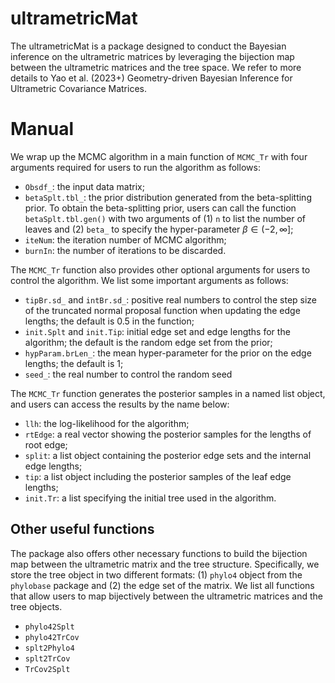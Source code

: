 # ultrametricMat
The ultrametricMat is a package designed to conduct the Bayesian inference on the ultrametric matrices by leveraging the bijection map between the ultrametric matrices and the tree space. We refer to more details to  Yao et al. (2023+) Geometry-driven Bayesian Inference for Ultrametric Covariance Matrices.

# Manual
We wrap up the MCMC algorithm in a main function of `MCMC_Tr` with four arguments required for users to run the algorithm as follows:
* `Obsdf_`: the input data matrix;
* `betaSplt.tbl_`: the prior distribution generated from the beta-splitting prior. To obtain the beta-splitting prior, users can call the function `betaSplt.tbl.gen()` with two arguments of (1) `n` to list the number of leaves and (2) `beta_` to specify the hyper-parameter $\beta\in (-2,\infty]$;
* `iteNum`: the iteration number of MCMC algorithm;
* `burnIn`: the number of iterations to be discarded.

The `MCMC_Tr` function also provides other optional arguments for users to control the algorithm. We list some important arguments as follows:
* `tipBr.sd_` and `intBr.sd_`: positive real numbers to control the step size of the truncated normal proposal function when updating the edge lengths; the default is $0.5$ in the function;
* `init.Splt` and `init.Tip`: initial edge set and edge lengths for the algorithm; the default is the random edge set from the prior;
* `hypParam.brLen_`: the mean hyper-parameter for the prior on the edge lengths; the default is 1;
* `seed_`: the real number to control the random seed
  
The `MCMC_Tr` function generates the posterior samples in a named list object, and users can access the results by the name below:
* `llh`: the log-likelihood for the algorithm;
* `rtEdge`: a real vector showing the posterior samples for the lengths of root edge;
* `split`: a list object containing the posterior edge sets and the internal edge lengths;
* `tip`: a list object including the posterior samples of the leaf edge lengths;
* `init.Tr`: a list specifying the initial tree used in the algorithm.

## Other useful functions
The package also offers other necessary functions to build the bijection map between the ultrametric matrix and the tree structure. Specifically, we store the tree object in two different formats: (1) `phylo4` object from the `phylobase` package and (2) the edge set of the matrix. We list all functions that allow users to map bijectively between the ultrametric matrices and the tree objects.
* `phylo42Splt`
* `phylo42TrCov`
* `splt2Phylo4`
* `splt2TrCov`
* `TrCov2Splt`

